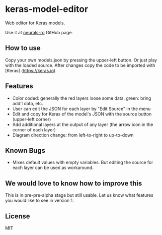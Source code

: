 # keras-model-editor
Web editor for Keras models.

Use it at [neurals-ro](https://neurals-ro.github.io/keras-model-editor/) GitHub page.

## How to use
Copy your own models.json by pressing the upper-left button. Or just play with the loaded source. After changes copy the code to be imported with [Keras] (https://keras.io).

## Features
- Color coded: generally the red layers loose some data, green: bring add'l data, etc.
- User can edit the JSON for each layer by "Edit Source" in the menu
- Edit and copy for Keras of the model's JSON with the source button (upper-left corner)
- Add additional layers at the output of any layer (the arrow icon in the corner of each layer)
- Diagram direction change: from left-to-right to up-to-down


## Known Bugs
- Mixes default values with empty variables. But editing the source for each layer can be used as workaround.

## We would love to know how to improve this
This is in pre-pre-alpha stage but still usable. Let us know what features you would like to see in version 1.

## License
MIT
